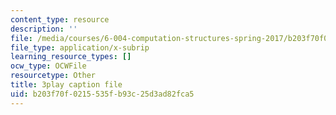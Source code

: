 ```yaml
---
content_type: resource
description: ''
file: /media/courses/6-004-computation-structures-spring-2017/b203f70f0215535fb93c25d3ad82fca5_RrZ8-1w7iok.vtt
file_type: application/x-subrip
learning_resource_types: []
ocw_type: OCWFile
resourcetype: Other
title: 3play caption file
uid: b203f70f-0215-535f-b93c-25d3ad82fca5
---
```

